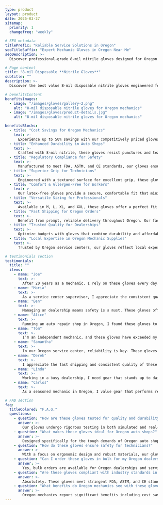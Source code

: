 ```yaml
---
type: product
layout: product
date: 2025-03-27
sitemap:
  priority: 1
  changefreq: "weekly"

# SEO metadata
titlePrefix: "Reliable Service Solutions in Oregon"
seoTitleSuffix: "Expert Mechanic Gloves in Oregon Near Me"
seoDescription: >-
  Discover professional-grade 8-mil nitrile gloves designed for Oregon mechanics and auto shops. Engineered for durability, comfort, and fast shipping. Trusted quality near me with compliance to FDA, ASTM, and CE standards.

# Page content
title: "8-mil Disposable **Nitrile Gloves**"
subtitle: ""
description: >-
  Discover the best value 8-mil disposable nitrile gloves engineered for Oregon auto shops and mechanics. Enjoy exceptional durability, superior grip, and reliable safety standards. Order in bulk for fast shipping and cost savings near me.

# benefitsContent
benefitsImages:
  - image: "/images/gloves/gallery-2.png"
    alt: "8-mil disposable nitrile gloves for Oregon mechanics"
  - image: "/images/gloves/product-details.jpg"
    alt: "8-mil disposable nitrile gloves for Oregon mechanics"

benefitsBlocks:
  - title: "Cost Savings for Oregon Mechanics"
    text: >-
      Experience up to 50% savings with our competitively priced gloves, ideal for Oregon auto shop supplies. Bulk orders lower costs while delivering robust protection and efficiency in every Oregon service center.
  - title: "Enhanced Durability in Auto Shops"
    text: >-
      Crafted with 8-mil nitrile, these gloves resist punctures and tears in demanding Oregon environments. Trusted by local mechanics for their longevity and performance in auto repair and dealership supplies.
  - title: "Regulatory Compliance for Safety"
    text: >-
      Manufactured to meet FDA, ASTM, and CE standards, our gloves ensure safety for Oregon technicians. They fulfill strict regional and industry requirements, making them top choices for auto repair supplies in Oregon.
  - title: "Superior Grip for Technicians"
    text: >-
      Engineered with a textured surface for excellent grip, these gloves support intricate tasks in Oregon auto shops. They deliver reliable control and enhanced safety for every mechanic handling auto repair supplies.
  - title: "Comfort & Allergen-Free for Workers"
    text: >-
      Our latex-free gloves provide a secure, comfortable fit that minimizes hand fatigue. Perfect for Oregon service centers, they reduce allergic reactions and support long shifts with reliable auto shop supplies.
  - title: "Versatile Sizing for Professionals"
    text: >-
      Available in M, L, XL, and XXL, these gloves offer a perfect fit for every technician. Tailored for varied hand sizes, they boost safety and productivity in auto repair and dealership operations across Oregon.
  - title: "Fast Shipping for Oregon Orders"
    text: >-
      Benefit from prompt, reliable delivery throughout Oregon. Our fast shipping ensures that auto repair supplies and mechanic tools reach your workshop quickly, keeping Oregon dealerships and service centers well stocked.
  - title: "Trusted Quality for Dealerships"
    text: >-
      Optimize budgets with gloves that combine durability and affordability. Ideal for Oregon dealerships, they deliver consistent quality, making them a trusted choice for local auto repair supplies and bulk orders near me.
  - title: "Local Expertise in Oregon Mechanic Supplies"
    text: >-
      Trusted by Oregon service centers, our gloves reflect local expertise in auto repair supplies. They offer unmatched protection and comfort, positioning them as a top pick for mechanics and dealerships throughout Oregon.

# testimonials section
testimonials:
  title: ""
  items:
    - name: "Joe"
      text: >-
        After 20 years as a mechanic, I rely on these gloves every day. They provide a strong grip and durable protection without sacrificing comfort. My shop now runs smoother with these trusted, high-quality gloves.
    - name: "Maria"
      text: >-
        As a service center supervisor, I appreciate the consistent quality of these gloves. They’re tough yet comfortable, and their fast shipping helps us maintain a steady supply for our busy auto repair center.
    - name: "Ben"
      text: >-
        Managing an dealership means safety is a must. These gloves offer reliable protection and durability, ensuring our team handles repairs confidently. They are now a key part of our auto shop supplies.
    - name: "Alice"
      text: >-
        Running an auto repair shop in Oregon, I found these gloves to be a game changer. They offer excellent grip and resilience under pressure. The cost savings and quality make them a smart choice for our operations.
    - name: "Tom"
      text: >-
        I’m an independent mechanic, and these gloves have exceeded my expectations. They’re comfortable, tough, and keep my hands safe during long shifts. They are my trusted tool in every repair job.
    - name: "Samantha"
      text: >-
        In our Oregon service center, reliability is key. These gloves deliver on every promise—durable, safe, and cost-effective. They have improved our workflow by ensuring our team always has dependable auto repair supplies.
    - name: "Derek"
      text: >-
        I appreciate the fast shipping and consistent quality of these gloves in Oregon. They provide a secure fit and excellent protection even in demanding conditions. My workshop never runs short of these essential supplies.
    - name: "Linda"
      text: >-
        Working in a busy dealership, I need gear that stands up to daily challenges. These gloves are not only durable and comfortable, but they also enhance safety during repairs. They are a valuable addition to our inventory.
    - name: "Carlos"
      text: >-
        As a seasoned mechanic in Oregon, I value gear that performs reliably. These gloves offer superb protection and grip, making every repair job safer. They have become a crucial part of my toolkit for auto repair supplies.

# FAQ section
faq:
  titleColored: "F.A.Q."
  questions:
    - question: "How are these gloves tested for quality and durability?"
      answer: >-
        Our gloves undergo rigorous testing in both simulated and real-world conditions, including chemical resistance and stress tests. Oregon mechanics benefit from proven durability that meets FDA, ASTM, and CE standards, ensuring reliable auto repair supplies.
    - question: "What makes these gloves ideal for Oregon auto shops?"
      answer: >-
        Designed specifically for the tough demands of Oregon auto shops, these gloves offer excellent puncture resistance and comfort. They are trusted by local mechanics and dealership teams, providing dependable performance for daily repair tasks.
    - question: "How do these gloves ensure safety for technicians?"
      answer: >-
        With a focus on ergonomic design and robust materials, our gloves minimize hand fatigue and maximize grip. Oregon technicians enjoy secure protection during intricate tasks, making these gloves essential for safety in every auto service center.
    - question: "Can I order these gloves in bulk for my Oregon dealership?"
      answer: >-
        Yes, bulk orders are available for Oregon dealerships and service centers. Our streamlined ordering process and fast shipping ensure you have a steady supply of high-quality auto repair supplies, keeping your inventory stocked and operations smooth.
    - question: "Are these gloves compliant with industry standards in Oregon?"
      answer: >-
        Absolutely. These gloves meet stringent FDA, ASTM, and CE standards, ensuring top-notch quality and safety. Oregon service centers and auto shops trust these gloves for their rigorous performance and compliance with regional and industry requirements.
    - question: "What benefits do Oregon mechanics see with these gloves?"
      answer: >-
        Oregon mechanics report significant benefits including cost savings, enhanced grip, and long-lasting durability. These gloves improve safety and efficiency in every repair job, making them a trusted choice for auto repair supplies in Oregon.
---
```

